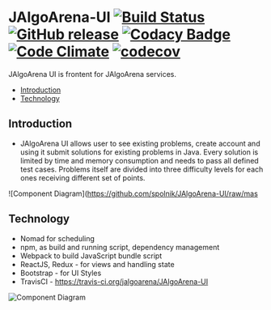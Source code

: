 # JAlgoArena-UI [![Build Status](https://travis-ci.org/jalgoarena/JAlgoArena-UI.svg?branch=master)](https://travis-ci.org/jalgoarena/JAlgoArena-UI) [![GitHub release](https://img.shields.io/github/release/spolnik/jalgoarena-ui.svg)]() [![Codacy Badge](https://api.codacy.com/project/badge/Grade/42e543b317ca4633ad593fbd6e45dc1a)](https://www.codacy.com/app/jacek-spolnik/JAlgoArena-UI?utm_source=github.com&amp;utm_medium=referral&amp;utm_content=spolnik/JAlgoArena-UI&amp;utm_campaign=Badge_Grade) [![Code Climate](https://codeclimate.com/github/spolnik/JAlgoArena-UI/badges/gpa.svg)](https://codeclimate.com/github/spolnik/JAlgoArena-UI) [![codecov](https://codecov.io/gh/spolnik/JAlgoArena-UI/branch/master/graph/badge.svg)](https://codecov.io/gh/spolnik/JAlgoArena-UI)

JAlgoArena UI is frontent for JAlgoArena services. 

- [Introduction](#introduction)
- [Technology](#technology)

## Introduction

- JAlgoArena UI allows user to see existing problems, create account and using it submit solutions for existing problems in Java. Every solution is limited by time and memory consumption and needs to pass all defined test cases. Problems itself are divided into three difficulty levels for each ones receiving different set of points.

![Component Diagram](https://github.com/spolnik/JAlgoArena-UI/raw/mas

## Technology

- Nomad for scheduling
- npm, as build and running script, dependency management
- Webpack to build JavaScript bundle script
- ReactJS, Redux - for views and handling state
- Bootstrap - for UI Styles
- TravisCI - https://travis-ci.org/jalgoarena/JAlgoArena-UI

![Component Diagram](https://github.com/spolnik/JAlgoArena/raw/master/design/JAlgoArena_Logo.png)
